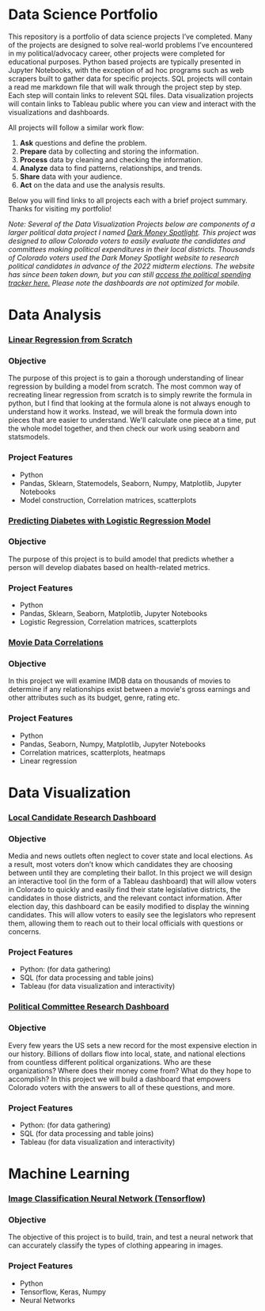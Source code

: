 # Data Science Portfolio 


This repository is a portfolio of data science projects I’ve completed. Many of the projects are designed to solve real-world problems I’ve encountered in my political/advocacy career, other projects were completed for educational purposes. Python based projects are typically presented in Jupyter Notebooks, with the exception of ad hoc programs such as web scrapers built to gather data for specific projects. SQL projects will contain a read me markdown file that will walk through the project step by step. Each step will contain links to relevent SQL files. Data visualization projects will contain links to Tableau public where you can view and interact with the visualizations and dashboards.

All projects will follow a similar work flow:

1. **Ask** questions and define the problem.
2. **Prepare** data by collecting and storing the information.
3. **Process** data by cleaning and checking the information.
4. **Analyze** data to find patterns, relationships, and trends.
5. **Share** data with your audience.
6. **Act** on the data and use the analysis results.

Below you will find links to all projects each with a brief project summary. Thanks for visiting my portfolio!

_Note: Several of the Data Visualization Projects below are components of a larger political data project I named [Dark Money Spotlight](https://public.tableau.com/app/profile/jon.biggerstaff/viz/ColoradoPoliticalSpendingTracker2/DistrictDash). This project was designed to allow Colorado voters to easily evaluate the candidates and committees making political expenditures in their local districts. Thousands of Colorado voters used the Dark Money Spotlight website to research political candidates in advance of the 2022 midterm elections. The website has since been taken down, but you can still [access the political spending tracker here.](https://public.tableau.com/app/profile/jon.biggerstaff/viz/ColoradoPoliticalSpendingTracker2/DistrictDash) Please note the dashboards are not optimized for mobile._


# Data Analysis 

### [Linear Regression from Scratch](https://github.com/jonbig/Data_Science_Portfolio/blob/main/data_analysis_projects/linear_regression_from_scratch/%20linear_regression_scratch.ipynb)

### **Objective**

The purpose of this project is to gain a thorough understanding of linear regression by building a model from scratch. The most common way of recreating linear regression from scratch is to simply rewrite the formula in python, but I find that looking at the formula alone is not always enough to understand how it works. Instead, we will break the formula down into pieces that are easier to understand. We'll calculate one piece at a time, put the whole model together, and then check our work using seaborn and statsmodels.

### **Project Features**

- Python
- Pandas, Sklearn, Statemodels, Seaborn, Numpy, Matplotlib, Jupyter Notebooks
- Model construction, Correlation matrices, scatterplots

### [Predicting Diabetes with Logistic Regression Model](https://github.com/jonbig/Data_Science_Portfolio/tree/main/data_analysis_projects/diabetes_logistic_regression)

### **Objective**

The purpose of this project is to build amodel that predicts whether a person will develop diabates based on health-related metrics.

### **Project Features**

- Python
- Pandas, Sklearn, Seaborn, Matplotlib, Jupyter Notebooks
- Logistic Regression, Correlation matrices, scatterplots

### [Movie Data Correlations](https://github.com/jonbig/Data_Science_Portfolio/tree/main/data_analysis_projects/movie_data_correlation_testing)

### **Objective**

In this project we will examine IMDB data on thousands of movies to determine if any relationships exist between a movie's gross earnings and other attributes such as its budget, genre, rating etc.

### **Project Features**

- Python
- Pandas, Seaborn, Numpy, Matplotlib, Jupyter Notebooks
- Correlation matrices, scatterplots, heatmaps
- Linear regression



# Data Visualization

### [Local Candidate Research Dashboard](https://github.com/jonbig/Data_Science_Portfolio/tree/main/data_visualization_projects/voting_district_locater)

### **Objective**

Media and news outlets often neglect to cover state and local elections. As a result, most voters don’t know which candidates they are choosing between until they are completing their ballot. In this project we will design an interactive tool (in the form of a Tableau dashboard) that will allow voters in Colorado to quickly and easily find their state legislative districts, the candidates in those districts, and the relevant contact information. After election day, this dashboard can be easily modified to display the winning candidates. This will allow voters to easily see the legislators who represent them, allowing them to reach out to their local officials with questions or concerns.

### **Project Features**

- Python: (for data gathering)
- SQL (for data processing and table joins)
- Tableau (for data visualization and interactivity)


### [Political Committee Research Dashboard](https://github.com/jonbig/Data_Science_Portfolio/tree/main/data_visualization_projects/political_committee_research_dashboard)

### **Objective**

Every few years the US sets a new record for the most expensive election in our history. Billions of dollars flow into local, state, and national elections from countless different political organizations. Who are these organizations? Where does their money come from? What do they hope to accomplish? In this project we will build a dashboard that empowers Colorado voters with the answers to all of these questions, and  more.


### **Project Features**

- Python: (for data gathering)
- SQL (for data processing and table joins)
- Tableau (for data visualization and interactivity)



# Machine Learning


### [Image Classification Neural Network (Tensorflow)](https://github.com/jonbig/Data_Science_Portfolio/blob/main/machine_learning_projects/image_classification_neural_network/image_classification_neural_network.ipynb)

### **Objective**

The objective of this project is to build, train, and test a neural network that can accurately classify the types of clothing appearing in images.

### **Project Features**
- Python
- Tensorflow, Keras, Numpy
- Neural Networks



